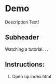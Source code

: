 # Demo

Description Text!

## Subheader
Watching a tutorial. . .


## Instructions:
1. Open up index.html